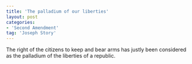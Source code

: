 ```yaml
---
title: 'The palladium of our liberties'
layout: post
categories:
- 'Second Amendment'
tag: 'Joseph Story'
---
```


The right of the citizens to keep and bear arms has justly been considered as the palladium of the liberties of a republic.